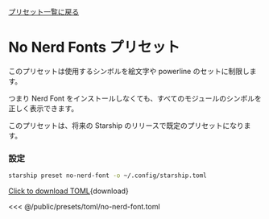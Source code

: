[プリセット一覧に戻る](./#no-nerd-fonts)

# No Nerd Fonts プリセット

このプリセットは使用するシンボルを絵文字や powerline のセットに制限します。

つまり Nerd Font をインストールしなくても、すべてのモジュールのシンボルを正しく表示できます。

このプリセットは、将来の Starship のリリースで既定のプリセットになります。

### 設定

```sh
starship preset no-nerd-font -o ~/.config/starship.toml
```

[Click to download TOML](/presets/toml/no-nerd-font.toml){download}

<<< @/public/presets/toml/no-nerd-font.toml
